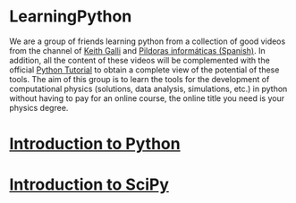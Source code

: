 # LearningPython

We are a group of friends learning python from a collection of good videos from the channel of [Keith Galli](https://www.youtube.com/playlist?list=PLFCB5Dp81iNVoB_eWmDB1nEusSCurrsac) and [Pildoras informáticas (Spanish)](https://www.youtube.com/playlist?list=PLU8oAlHdN5BlvPxziopYZRd55pdqFwkeS). In addition, all the content of these videos will be complemented with the official [Python Tutorial](https://docs.python.org/3/tutorial/) to obtain a complete view of the potential of these tools. The aim of this group is to learn the tools for the development of computational physics (solutions, data analysis, simulations, etc.) in python without having to pay for an online course, the online title you need is your physics degree.

# [Introduction to Python](/Python.md)
# [Introduction to SciPy](/ScyPy.md)
